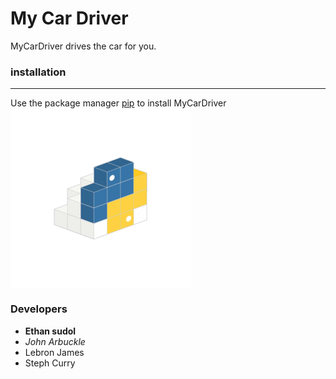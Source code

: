 # My Car Driver
MyCarDriver drives the car for you.

### installation
----------------
Use the package manager [pip](https://pypi.org/project/pip/) to install MyCarDriver
<br clear="all">
<img src="https://raw.githubusercontent.com/github/explore/666de02829613e0244e9441b114edb85781e972c/topics/pip/pip.png" alt="Alt text" align="left">
<br clear="all">

### Developers

* **Ethan sudol**
* _John Arbuckle_
* Lebron James
* Steph Curry
